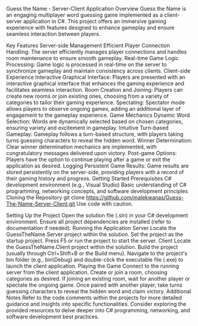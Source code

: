 Guess the Name - Server-Client Application
Overview
Guess the Name is an engaging multiplayer word guessing game implemented as a client-server application in C#. This project offers an immersive gaming experience with features designed to enhance gameplay and ensure seamless interaction between players.

Key Features
Server-side Management
Efficient Player Connection Handling: The server efficiently manages player connections and handles room maintenance to ensure smooth gameplay.
Real-time Game Logic Processing: Game logic is processed in real-time on the server to synchronize gameplay and maintain consistency across clients.
Client-side Experience
Interactive Graphical Interface: Players are presented with an interactive graphical interface that enhances the gaming experience and facilitates seamless interaction.
Room Creation and Joining: Players can create new rooms or join existing ones, choosing from a variety of categories to tailor their gaming experience.
Spectating: Spectator mode allows players to observe ongoing games, adding an additional layer of engagement to the gameplay experience.
Game Mechanics
Dynamic Word Selection: Words are dynamically selected based on chosen categories, ensuring variety and excitement in gameplay.
Intuitive Turn-based Gameplay: Gameplay follows a turn-based structure, with players taking turns guessing characters to reveal the hidden word.
Winner Determination: Clear winner determination mechanics are implemented, with congratulatory messages delivered upon victory.
Post-game Options: Players have the option to continue playing after a game or exit the application as desired.
Logging
Persistent Game Results: Game results are stored persistently on the server-side, providing players with a record of their gaming history and progress.
Getting Started
Prerequisites
C# development environment (e.g., Visual Studio)
Basic understanding of C# programming, networking concepts, and software development principles
Cloning the Repository
git clone https://github.com/malekwanas/Guess-The-Name-Server-Client.git
Use code with caution.

Setting Up the Project
Open the solution file (.sln) in your C# development environment.
Ensure all project dependencies are installed (refer to documentation if needed).
Running the Application
Server
Locate the GuessTheName.Server project within the solution.
Set the project as the startup project.
Press F5 or run the project to start the server.
Client
Locate the GuessTheName.Client project within the solution.
Build the project (usually through Ctrl+Shift+B or the Build menu).
Navigate to the project's bin folder (e.g., bin\Debug) and double-click the executable file (.exe) to launch the client application.
Playing the Game
Connect to the running server from the client application.
Create or join a room, choosing categories as desired.
If joining an existing room, wait for another player or spectate the ongoing game.
Once paired with another player, take turns guessing characters to reveal the hidden word and claim victory.
Additional Notes
Refer to the code comments within the projects for more detailed guidance and insights into specific functionalities.
Consider exploring the provided resources to delve deeper into C# programming, networking, and software development best practices.
